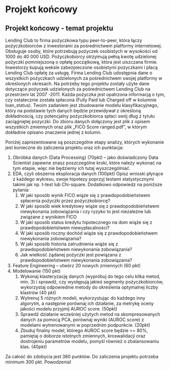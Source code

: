 # Projekt końcowy

## Projekt końcowy - temat projektu

Lending Club to firma pożyczkowa typu peer-to-peer, która łączy pożyczkobiorców z inwestorami za pośrednictwem platformy internetowej. Obsługuje osoby, które potrzebują pożyczek osobistych w wysokości od 1000 do 40 000 USD. Pożyczkobiorcy otrzymują pełną kwotę udzielonej pożyczki pomniejszoną o opłatę początkową, która jest uiszczana firmie. Inwestorzy kupują weksle zabezpieczone osobistymi pożyczkami i płacą Lending Club opłatę za usługę. Firma Lending Club udostępnia dane o wszystkich pożyczkach udzielonych za pośrednictwem swojej platformy w określonych okresach.
Na potrzeby tego projektu zostały użyte dane dotyczące pożyczek udzielonych za pośrednictwem Lending Club na przestrzeni lat 2007 -2011. Każda pożyczka jest opatrzona informacją o tym, czy ostatecznie została spłacona (Fully Paid lub Charged off w kolumnie loan_status). Twoim zadaniem jest zbudowanie modelu klasyfikacyjnego, który na podstawie tych danych będzie przewidywał z określoną dokładnością, czy potencjalny pożyczkobiorca spłaci swój dług z tytułu zaciągniętej pozyczki. Do zbioru danych dołączony jest plik z opisem wszystkich zmiennych oraz plik „FICO Score ranged.pdf”, w którym dokładnie opisano znaczenie jednej z kolumn.

Poniżej zaprezentowane są poszczególne etapy analizy, których wykonanie jest konieczne do zaliczenia projektu oraz ich punktacja:
1. Obróbka danych (Data Processing) (70pkt) – jako doświadczony Data Scientist zapewne znasz poszczególne kroki, które należy wykonać na tym etapie, więc nie będziemy ich tutaj wyszczególniać.
2. EDA, czyli obszerna eksploracja danych (100pkt) Opisz wnioski płynące z każdego wykresu, swoje hipotezy poprzyj testami statystycznymi takimi jak np. t-test lub Chi-square. Dodatkowo odpowiedz na poniższe pytania:
    1. W jaki sposób wynik FICO wiąże się z prawdopodobieństwem spłacenia pożyczki przez pożyczkobiorcę?
    2. W jaki sposób wiek kredytowy wiąże się z prawdopodobieństwem niewykonania zobowiązania i czy ryzyko to jest niezależne lub związane z wynikiem FICO
    3. W jaki sposób status kredytu hipotecznego na dom wiąże się z prawdopodobieństwem niewypłacalności?
    4. W jaki sposób roczny dochód wiąże się z prawdopodobieństwem niewykonania zobowiązania?
    5. W jaki sposób historia zatrudnienia wiąże się z prawdopodobieństwem niewykonania zobowiązania?
    6. Jak wielkość żądanej pożyczki jest powiązana z prawdopodobieństwem niewykonania zobowiązania?
3. Feature Engineering – utwórz 20 nowych zmiennych (60 pkt)
4. Modelowanie (150 pkt)
    1. Wykonaj klasteryzację danych (wypróbuj do tego celu kilka metod, min. 3) i sprawdź, czy występują jakieś segmenty pożyczkobiorców, wykorzystaj odpowiednie metody do określenia optymalnej liczby klastrów (40 pkt)
    2. Wytrenuj 5 różnych modeli, wykorzystując do każdego inny algorytm, a następnie porównaj ich działanie, za metrykę oceny jakości modelu przyjmij AUROC score. (50pkt)
    3. Sprawdź działanie wcześniej użytych metod na skompresowanych danych za pomocą PCA, porównaj wyniki (AUROC score) z modelami wytrenowanymi w poprzednim podpunkcie. (20pkt)
    4. Zbuduj finalny model, którego AUROC score będzie >= 80%, pamiętaj o doborze istotnych zmiennych, kroswalidacji oraz dostrojeniu parametrów modelu, pomyśl również o zbalansowaniu klas. (40pkt)

Za całość do zdobycia jest 380 punktów. Do zaliczenia projektu potrzeba minimum 300 pkt.
Powodzenia!